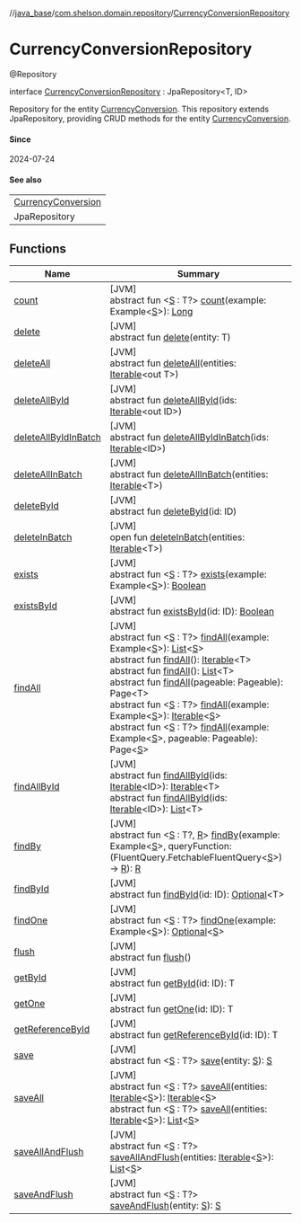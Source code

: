 //[java_base](../../../index.md)/[com.shelson.domain.repository](../index.md)/[CurrencyConversionRepository](index.md)

# CurrencyConversionRepository

@Repository

interface [CurrencyConversionRepository](index.md) : JpaRepository&lt;T, ID&gt; 

Repository for the entity [CurrencyConversion](../../com.shelson.domain.model/-currency-conversion/index.md). This repository extends JpaRepository, providing CRUD methods for the entity [CurrencyConversion](../../com.shelson.domain.model/-currency-conversion/index.md).

#### Since

2024-07-24

#### See also

| |
|---|
| [CurrencyConversion](../../com.shelson.domain.model/-currency-conversion/index.md) |
| JpaRepository |

## Functions

| Name | Summary |
|---|---|
| [count](index.md#1042904327%2FFunctions%2F57259888) | [JVM]<br>abstract fun &lt;[S](index.md#1042904327%2FFunctions%2F57259888) : T?&gt; [count](index.md#1042904327%2FFunctions%2F57259888)(example: Example&lt;[S](index.md#1042904327%2FFunctions%2F57259888)&gt;): [Long](https://kotlinlang.org/api/latest/jvm/stdlib/kotlin/-long/index.html) |
| [delete](index.md#-546575749%2FFunctions%2F57259888) | [JVM]<br>abstract fun [delete](index.md#-546575749%2FFunctions%2F57259888)(entity: T) |
| [deleteAll](index.md#1975316020%2FFunctions%2F57259888) | [JVM]<br>abstract fun [deleteAll](index.md#1975316020%2FFunctions%2F57259888)(entities: [Iterable](https://docs.oracle.com/javase/8/docs/api/java/lang/Iterable.html)&lt;out T&gt;) |
| [deleteAllById](index.md#774380495%2FFunctions%2F57259888) | [JVM]<br>abstract fun [deleteAllById](index.md#774380495%2FFunctions%2F57259888)(ids: [Iterable](https://docs.oracle.com/javase/8/docs/api/java/lang/Iterable.html)&lt;out ID&gt;) |
| [deleteAllByIdInBatch](index.md#-819507068%2FFunctions%2F57259888) | [JVM]<br>abstract fun [deleteAllByIdInBatch](index.md#-819507068%2FFunctions%2F57259888)(ids: [Iterable](https://docs.oracle.com/javase/8/docs/api/java/lang/Iterable.html)&lt;ID&gt;) |
| [deleteAllInBatch](index.md#-1572977021%2FFunctions%2F57259888) | [JVM]<br>abstract fun [deleteAllInBatch](index.md#-1572977021%2FFunctions%2F57259888)(entities: [Iterable](https://docs.oracle.com/javase/8/docs/api/java/lang/Iterable.html)&lt;T&gt;) |
| [deleteById](index.md#-2146704154%2FFunctions%2F57259888) | [JVM]<br>abstract fun [deleteById](index.md#-2146704154%2FFunctions%2F57259888)(id: ID) |
| [deleteInBatch](index.md#366841552%2FFunctions%2F57259888) | [JVM]<br>open fun [deleteInBatch](index.md#366841552%2FFunctions%2F57259888)(entities: [Iterable](https://docs.oracle.com/javase/8/docs/api/java/lang/Iterable.html)&lt;T&gt;) |
| [exists](index.md#-1992340428%2FFunctions%2F57259888) | [JVM]<br>abstract fun &lt;[S](index.md#-1992340428%2FFunctions%2F57259888) : T?&gt; [exists](index.md#-1992340428%2FFunctions%2F57259888)(example: Example&lt;[S](index.md#-1992340428%2FFunctions%2F57259888)&gt;): [Boolean](https://kotlinlang.org/api/latest/jvm/stdlib/kotlin/-boolean/index.html) |
| [existsById](index.md#-902111211%2FFunctions%2F57259888) | [JVM]<br>abstract fun [existsById](index.md#-902111211%2FFunctions%2F57259888)(id: ID): [Boolean](https://kotlinlang.org/api/latest/jvm/stdlib/kotlin/-boolean/index.html) |
| [findAll](index.md#590152490%2FFunctions%2F57259888) | [JVM]<br>abstract fun &lt;[S](index.md#590152490%2FFunctions%2F57259888) : T?&gt; [findAll](index.md#590152490%2FFunctions%2F57259888)(example: Example&lt;[S](index.md#590152490%2FFunctions%2F57259888)&gt;): [List](https://docs.oracle.com/javase/8/docs/api/java/util/List.html)&lt;[S](index.md#590152490%2FFunctions%2F57259888)&gt;<br>abstract fun [findAll](index.md#432803092%2FFunctions%2F57259888)(): [Iterable](https://docs.oracle.com/javase/8/docs/api/java/lang/Iterable.html)&lt;T&gt;<br>abstract fun [findAll](index.md#-1853947754%2FFunctions%2F57259888)(): [List](https://docs.oracle.com/javase/8/docs/api/java/util/List.html)&lt;T&gt;<br>abstract fun [findAll](index.md#-504942557%2FFunctions%2F57259888)(pageable: Pageable): Page&lt;T&gt;<br>abstract fun &lt;[S](index.md#2139822478%2FFunctions%2F57259888) : T?&gt; [findAll](index.md#2139822478%2FFunctions%2F57259888)(example: Example&lt;[S](index.md#2139822478%2FFunctions%2F57259888)&gt;): [Iterable](https://docs.oracle.com/javase/8/docs/api/java/lang/Iterable.html)&lt;[S](index.md#2139822478%2FFunctions%2F57259888)&gt;<br>abstract fun &lt;[S](index.md#1237446075%2FFunctions%2F57259888) : T?&gt; [findAll](index.md#1237446075%2FFunctions%2F57259888)(example: Example&lt;[S](index.md#1237446075%2FFunctions%2F57259888)&gt;, pageable: Pageable): Page&lt;[S](index.md#1237446075%2FFunctions%2F57259888)&gt; |
| [findAllById](index.md#-2036500235%2FFunctions%2F57259888) | [JVM]<br>abstract fun [findAllById](index.md#-2036500235%2FFunctions%2F57259888)(ids: [Iterable](https://docs.oracle.com/javase/8/docs/api/java/lang/Iterable.html)&lt;ID&gt;): [Iterable](https://docs.oracle.com/javase/8/docs/api/java/lang/Iterable.html)&lt;T&gt;<br>abstract fun [findAllById](index.md#-236900873%2FFunctions%2F57259888)(ids: [Iterable](https://docs.oracle.com/javase/8/docs/api/java/lang/Iterable.html)&lt;ID&gt;): [List](https://docs.oracle.com/javase/8/docs/api/java/util/List.html)&lt;T&gt; |
| [findBy](index.md#1225635161%2FFunctions%2F57259888) | [JVM]<br>abstract fun &lt;[S](index.md#1225635161%2FFunctions%2F57259888) : T?, [R](index.md#1225635161%2FFunctions%2F57259888)&gt; [findBy](index.md#1225635161%2FFunctions%2F57259888)(example: Example&lt;[S](index.md#1225635161%2FFunctions%2F57259888)&gt;, queryFunction: (FluentQuery.FetchableFluentQuery&lt;[S](index.md#1225635161%2FFunctions%2F57259888)&gt;) -&gt; [R](index.md#1225635161%2FFunctions%2F57259888)): [R](index.md#1225635161%2FFunctions%2F57259888) |
| [findById](index.md#-1637746856%2FFunctions%2F57259888) | [JVM]<br>abstract fun [findById](index.md#-1637746856%2FFunctions%2F57259888)(id: ID): [Optional](https://docs.oracle.com/javase/8/docs/api/java/util/Optional.html)&lt;T&gt; |
| [findOne](index.md#930192041%2FFunctions%2F57259888) | [JVM]<br>abstract fun &lt;[S](index.md#930192041%2FFunctions%2F57259888) : T?&gt; [findOne](index.md#930192041%2FFunctions%2F57259888)(example: Example&lt;[S](index.md#930192041%2FFunctions%2F57259888)&gt;): [Optional](https://docs.oracle.com/javase/8/docs/api/java/util/Optional.html)&lt;[S](index.md#930192041%2FFunctions%2F57259888)&gt; |
| [flush](index.md#2029040120%2FFunctions%2F57259888) | [JVM]<br>abstract fun [flush](index.md#2029040120%2FFunctions%2F57259888)() |
| [getById](index.md#-452049607%2FFunctions%2F57259888) | [JVM]<br>abstract fun [getById](index.md#-452049607%2FFunctions%2F57259888)(id: ID): T |
| [getOne](index.md#-1879659789%2FFunctions%2F57259888) | [JVM]<br>abstract fun [getOne](index.md#-1879659789%2FFunctions%2F57259888)(id: ID): T |
| [getReferenceById](index.md#-517150596%2FFunctions%2F57259888) | [JVM]<br>abstract fun [getReferenceById](index.md#-517150596%2FFunctions%2F57259888)(id: ID): T |
| [save](index.md#-209065810%2FFunctions%2F57259888) | [JVM]<br>abstract fun &lt;[S](index.md#-209065810%2FFunctions%2F57259888) : T?&gt; [save](index.md#-209065810%2FFunctions%2F57259888)(entity: [S](index.md#-209065810%2FFunctions%2F57259888)): [S](index.md#-209065810%2FFunctions%2F57259888) |
| [saveAll](index.md#582422153%2FFunctions%2F57259888) | [JVM]<br>abstract fun &lt;[S](index.md#582422153%2FFunctions%2F57259888) : T?&gt; [saveAll](index.md#582422153%2FFunctions%2F57259888)(entities: [Iterable](https://docs.oracle.com/javase/8/docs/api/java/lang/Iterable.html)&lt;[S](index.md#582422153%2FFunctions%2F57259888)&gt;): [Iterable](https://docs.oracle.com/javase/8/docs/api/java/lang/Iterable.html)&lt;[S](index.md#582422153%2FFunctions%2F57259888)&gt;<br>abstract fun &lt;[S](index.md#240304199%2FFunctions%2F57259888) : T?&gt; [saveAll](index.md#240304199%2FFunctions%2F57259888)(entities: [Iterable](https://docs.oracle.com/javase/8/docs/api/java/lang/Iterable.html)&lt;[S](index.md#240304199%2FFunctions%2F57259888)&gt;): [List](https://docs.oracle.com/javase/8/docs/api/java/util/List.html)&lt;[S](index.md#240304199%2FFunctions%2F57259888)&gt; |
| [saveAllAndFlush](index.md#1926080214%2FFunctions%2F57259888) | [JVM]<br>abstract fun &lt;[S](index.md#1926080214%2FFunctions%2F57259888) : T?&gt; [saveAllAndFlush](index.md#1926080214%2FFunctions%2F57259888)(entities: [Iterable](https://docs.oracle.com/javase/8/docs/api/java/lang/Iterable.html)&lt;[S](index.md#1926080214%2FFunctions%2F57259888)&gt;): [List](https://docs.oracle.com/javase/8/docs/api/java/util/List.html)&lt;[S](index.md#1926080214%2FFunctions%2F57259888)&gt; |
| [saveAndFlush](index.md#-626859653%2FFunctions%2F57259888) | [JVM]<br>abstract fun &lt;[S](index.md#-626859653%2FFunctions%2F57259888) : T?&gt; [saveAndFlush](index.md#-626859653%2FFunctions%2F57259888)(entity: [S](index.md#-626859653%2FFunctions%2F57259888)): [S](index.md#-626859653%2FFunctions%2F57259888) |
